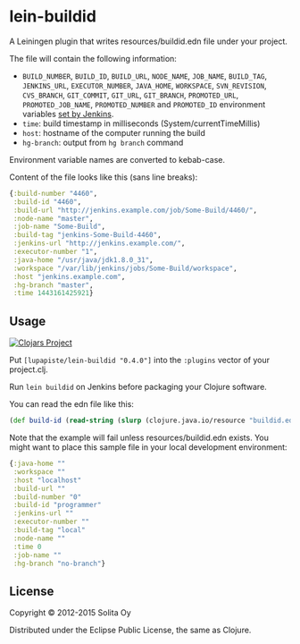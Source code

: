 # lein-buildid

A Leiningen plugin that writes resources/buildid.edn file under your project.

The file will contain the following information:
* `BUILD_NUMBER`, `BUILD_ID`, `BUILD_URL`, `NODE_NAME`, `JOB_NAME`,
  `BUILD_TAG`, `JENKINS_URL`, `EXECUTOR_NUMBER`, `JAVA_HOME`, `WORKSPACE`,
  `SVN_REVISION`, `CVS_BRANCH`, `GIT_COMMIT`, `GIT_URL`, `GIT_BRANCH`,
  `PROMOTED_URL`, `PROMOTED_JOB_NAME`, `PROMOTED_NUMBER` and `PROMOTED_ID`
  environment variables [set by Jenkins](https://wiki.jenkins-ci.org/display/JENKINS/Building+a+software+project#Buildingasoftwareproject-below).
* `time`: build timestamp in milliseconds (System/currentTimeMillis)
* `host`: hostname of the computer running the build
* `hg-branch`: output from `hg branch` command

Environment variable names are converted to kebab-case.

Content of the file looks like this (sans line breaks):

```clojure
{:build-number "4460",
 :build-id "4460",
 :build-url "http://jenkins.example.com/job/Some-Build/4460/",
 :node-name "master",
 :job-name "Some-Build",
 :build-tag "jenkins-Some-Build-4460",
 :jenkins-url "http://jenkins.example.com/",
 :executor-number "1",
 :java-home "/usr/java/jdk1.8.0_31",
 :workspace "/var/lib/jenkins/jobs/Some-Build/workspace",
 :host "jenkins.example.com",
 :hg-branch "master",
 :time 1443161425921}
```

## Usage

[![Clojars Project](http://clojars.org/lupapiste/lein-buildid/latest-version.svg)](http://clojars.org/lupapiste/lein-buildid)

Put `[lupapiste/lein-buildid "0.4.0"]` into the `:plugins` vector of your project.clj.

Run `lein buildid` on Jenkins before packaging your Clojure software.

You can read the edn file like this:
```clojure
(def build-id (read-string (slurp (clojure.java.io/resource "buildid.edn"))))
```

Note that the example will fail unless resources/buildid.edn exists.
You might want to place this sample file in your local development environment:

```clojure
{:java-home ""
 :workspace ""
 :host "localhost"
 :build-url ""
 :build-number "0"
 :build-id "programmer"
 :jenkins-url ""
 :executor-number ""
 :build-tag "local"
 :node-name ""
 :time 0
 :job-name ""
 :hg-branch "no-branch"}
```

## License

Copyright © 2012-2015 Solita Oy

Distributed under the Eclipse Public License, the same as Clojure.
